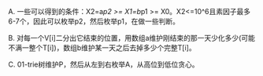 A. 一些可以得到的条件：X2=a*p2 >= X1=b*p1 >= X0。X2<=10^6且素因子最多6-7个，因此可以枚举p2，然后枚举p1，在做一些判断。

B. 对每一个V[i]二分出它结束的位置，用数组a维护刚结束的那一天少化多少(可能不满一整个T[i])，数组b维护某一天之后去掉多少个完整T[i]。

C. 01-trie树维护P，然后从左到右枚举A，从高位到低位贪心。
